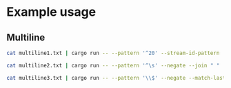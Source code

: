 # Example usage

## Multiline
```sh
cat multiline1.txt | cargo run -- --pattern '^20' --stream-id-pattern '.*: ' --join " "
```

```sh
cat multiline2.txt | cargo run -- --pattern '^\s' --negate --join " "
```

```sh
cat multiline3.txt | cargo run -- --pattern '\\$' --negate --match-last --join " " --strip-pattern
```
